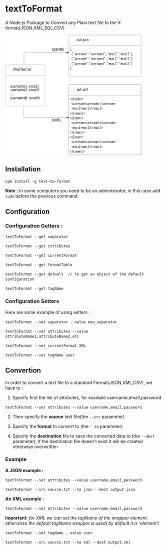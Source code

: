 # textToFormat
A Node.js Package to Convert any Plain text file to the X format(JSON,XML,SQL,CSV).

![alt tag](https://raw.githubusercontent.com/ismnoiet/textToFormat/master/how.png)

## Installation
```
npm install -g text-to-format
```
**Note :** In some computers you need to be an administrator,
in this case add ``sudo`` before the previous command.

## Configuration

### Configuration Getters :
```
textToFormat --get separator
```
```
textToFormat --get sttributes
```
```
textToFormat --get currentFormat
```
```
textToFormat --get formatTable
```
```
textToFormat --get default  // to get an object of the default configuration  
```
```
textToFormat --get tagName
```

### Configuration Setters
Here are some example of using setters :

```
textToFormat --set separator --value new_separator
```
```
textToFormat --set attributes --value attributeName1,attributeName2,etc
```
```
textToFormat --set currentFormat XML
```
```
textToFormat --set tagName user
```

## Convertion
In order to convert a text file to a standard Format(JSON,XML,CSV),
we have to :

1) Specify first the list of attributes, for example username,email,password
```
textToFormat --set attributes --value username,email,password
```

2) Then specify the **source** text file(the ``--src`` parameter)

3) Specify the **format** to convert to (the ``--to`` parameter)

3) Specify the **destination** file to save the converted data to (the ``--dest``  parameter), if the destination file doesn't exist it will be created otherwise overwritten

### Example

**A JSON example :**

```
textToFormat --set attributes --value username,email,password
```

```
textToFormat --src source.txt --to json --dest output.json
```

**An XML example :**

```
textToFormat --set attributes --value username,email,password
```

**Important:** *for XML we can set the tagName of the wrapper element, otherwirse the default tagName wrapper is used( by default it is 'element')*

```
textToFormat --set tagName --value user
```

```
textToFormat --src source.txt --to xml --dest output.xml
```
